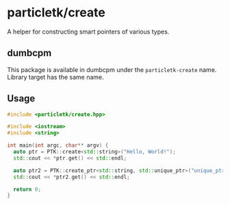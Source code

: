 # particletk/create

A helper for constructing smart pointers of various types.

## dumbcpm

This package is available in dumbcpm under the `particletk-create` name. Library target has the same name.

## Usage

```cpp
#include <particletk/create.hpp>

#include <iostream>
#include <string>

int main(int argc, char** argv) {
  auto ptr = PTK::create<std::string>("Hello, World!");
  std::cout << *ptr.get() << std::endl;

  auto ptr2 = PTK::create_ptr<std::string, std::unique_ptr>("unique_ptr");
  std::cout << *ptr2.get() << std::endl;

  return 0;
}
```
